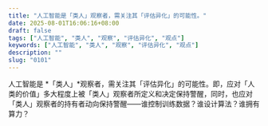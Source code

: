 ```yaml
---
title: "人工智能是「类人」观察者，需关注其「评估异化」的可能性。"
date: 2025-08-01T16:06:16+08:00
draft: false
tags: ["人工智能", "类人", "观察", "评估异化", "观点"]
keywords: ["人工智能", "类人", "观察", "评估异化", "观点"]
description: ""
slug: "0101"
---
```


人工智能是 *「类人」*观察者，需关注其「评估异化」的可能性。即，应对「人类的价值」多大程度上被「类人」观察者所定义和决定保持警醒，同时，也应对「类人」观察者的持有者动向保持警醒——谁控制训练数据？谁设计算法？谁拥有算力？
